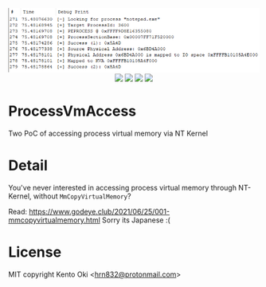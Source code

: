 <p align="center">
<img src="image.png">

<img src="https://img.shields.io/github/workflow/status/kkent030315/ProcessVmAccess/MSBuild?style=for-the-badge">
<img src="https://img.shields.io/badge/platform-win--64-00a2ed?style=for-the-badge">
<img src="https://img.shields.io/codacy/grade/80af226b06214213bc3d2a44c9624222?style=for-the-badge">
<img src="https://img.shields.io/github/license/kkent030315/ProcessVmAccess?style=for-the-badge">
</p>

# ProcessVmAccess

Two PoC of accessing process virtual memory via NT Kernel

# Detail

You've never interested in accessing process virtual memory through NT-Kernel, without `MmCopyVirtualMemory`?

Read: https://www.godeye.club/2021/06/25/001-mmcopyvirtualmemory.html
Sorry its Japanese :(

# License

MIT copyright Kento Oki \<hrn832@protonmail.com\>